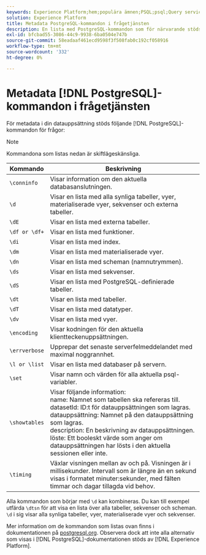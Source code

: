 ```yaml
---
keywords: Experience Platform;hem;populära ämnen;PSQL;psql;Query service;query service;metadata;commands;metadata commands;metadata commands;
solution: Experience Platform
title: Metadata PostgreSQL-kommandon i frågetjänsten
description: En lista med PostgreSQL-kommandon som för närvarande stöds för att hämta metadata i Adobe Experience Platform Query Service.
exl-id: bfcbad55-3086-44c9-9938-6ba0504e747b
source-git-commit: 58eadaaf461ecd9598f3f508fab0c192cf058916
workflow-type: tm+mt
source-wordcount: '332'
ht-degree: 0%

---
```


# Metadata [!DNL PostgreSQL]-kommandon i frågetjänsten

För metadata i din datauppsättning stöds följande [!DNL PostgreSQL]-kommandon för frågor:

>[!NOTE]
>
>Kommandona som listas nedan är skiftlägeskänsliga.

| Kommando | Beskrivning |
|------- | ------------|
| `\conninfo` | Visar information om den aktuella databasanslutningen. |
| `\d` | Visar en lista med alla synliga tabeller, vyer, materialiserade vyer, sekvenser och externa tabeller. |
| `\dE` | Visar en lista med externa tabeller. |
| `\df or \df+` | Visar en lista med funktioner. |
| `\di` | Visar en lista med index. |
| `\dm` | Visar en lista med materialiserade vyer. |
| `\dn` | Visar en lista med scheman (namnutrymmen). |
| `\ds` | Visar en lista med sekvenser. |
| `\dS` | Visar en lista med PostgreSQL-definierade tabeller. |
| `\dt` | Visar en lista med tabeller. |
| `\dT` | Visar en lista med datatyper. |
| `\dv` | Visar en lista med vyer. |
| `\encoding` | Visar kodningen för den aktuella klientteckenuppsättningen. |
| `\errverbose` | Upprepar det senaste serverfelmeddelandet med maximal noggrannhet. |
| `\l or \list` | Visar en lista med databaser på servern. |
| `\set` | Visar namn och värden för alla aktuella psql-variabler. |
| `\showtables` | Visar följande information: <br>name: Namnet som tabellen ska refereras till.<br>datasetId: ID:t för datauppsättningen som lagras.<br>datauppsättning: Namnet på den datauppsättning som lagras.<br>description: En beskrivning av datauppsättningen.<br>löste: Ett booleskt värde som anger om datauppsättningen har lösts i den aktuella sessionen eller inte. |
| `\timing` | Växlar visningen mellan av och på. Visningen är i millisekunder. Intervall som är längre än en sekund visas i formatet minuter:sekunder, med fälten timmar och dagar tillagda vid behov. |

Alla kommandon som börjar med `\d` kan kombineras. Du kan till exempel utfärda `\dtsn` för att visa en lista över alla tabeller, sekvenser och scheman. `\d` i sig visar alla synliga tabeller, vyer, materialiserade vyer och sekvenser.

Mer information om de kommandon som listas ovan finns i dokumentationen på [postgresql.org](https://www.postgresql.org/docs/10/app-psql.html). Observera dock att inte alla alternativ som visas i [!DNL PostgreSQL]-dokumentationen stöds av [!DNL Experience Platform].

